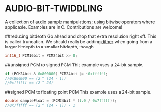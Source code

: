 # AUDIO-BIT-TWIDDLING
A collection of audio sample manipulations; using bitwise operators where applicable. Examples are in C. Contributions are welcome!  

##reducing bitdepth
Go ahead and chop that extra resolution right off. This is called truncation. We should really be adding <a href = "http://en.wikipedia.org/wiki/Dither#Digital_audio">dither</a> when going from a larger bitdepth to a smaller bitdepth, though. 
```c
int16_t PCM16bit = PCM24bit >> 8;
```

##unsigned PCM to signed PCM
This example uses a 24-bit sample.
```c
if (PCM24bit & 0x800000) PCM24bit |= ~0xffffff;
//0x800000 == (2 ^ (24 - 1))
//0xffffff == (2 ^ 24)
```

##signed PCM to floating point PCM
This example uses a 24-bit sample.
```c
double sampleFloat = (PCM24bit * (1.0 / 0x7fffff));
//0x7fffff == (2 ^ (24 - 1)) - 1
```
